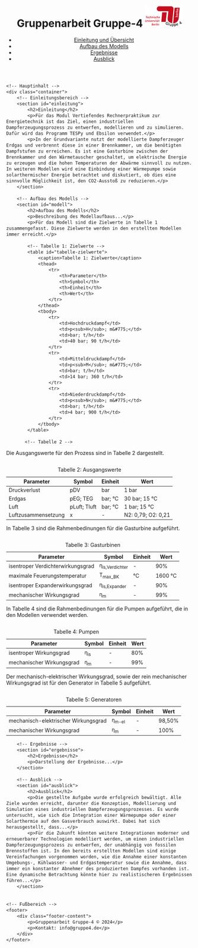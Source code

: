 <!-- <!DOCTYPE html> -->
<html lang="de">
<head>
    <meta charset="UTF-8">
    <meta name="viewport" content="width=device-width, initial-scale=1.0">
    <title>Gruppenarbeit Gruppe-4</title>
    <!-- Verknüpfung mit der CSS-Datei -->
    <link rel="stylesheet" href="Website/styles.css">
</head>
<body>
    <!-- Kopfbereich der Webseite -->
    <header>
        <div class="container">
            <h1>Gruppenarbeit Gruppe-4 <img src="images/Logo.svg" width="100"></h1>
            <!-- Navigationsleiste -->
            <nav>
                <ul>
                    <li><a href="#einleitung">Einleitung und Übersicht</a></li>
                    <li><a href="#modell">Aufbau des Modells</a></li>
                    <li><a href="#ergebnisse">Ergebnisse</a></li>
                    <li><a href="#ausblick">Ausblick</a></li>
                </ul>
            </nav>
        </div>
    </header>

    <!-- Hauptinhalt -->
    <div class="container">
        <!-- Einleitungsbereich -->
        <section id="einleitung">
            <h2>Einleitung</h2>
            <p>Für das Modul Vertiefendes Rechnerpraktikum zur Energietechnik ist das Ziel, einen industriellen Dampferzeugungsprozess zu entwerfen, modellieren und zu simulieren. Dafür wird das Programm TESPy und Ebsilon verwendet.</p>
            <p>In der Grundvariante nutzt der modellierte Dampferzeuger Erdgas und verbrennt diese in einer Brennkammer, um die benötigten Dampfstufen zu erreichen. Es ist eine Gasturbine zwischen der Brennkammer und den Wärmetauscher geschaltet, um elektrische Energie zu erzeugen und die hohen Temperaturen der Abwärme sinnvoll zu nutzen. In weiteren Modellen wird eine Einbindung einer Wärmepumpe sowie solarthermischer Energie betrachtet und diskutiert, ob dies eine sinnvolle Möglichkeit ist, den CO2-Ausstoß zu reduzieren.</p>
        </section>

        <!-- Aufbau des Modells -->
        <section id="modell">
            <h2>Aufbau des Modells</h2>
            <p>Beschreibung des Modellaufbaus...</p>
            <p>Für das Modell sind die Zielwerte in Tabelle 1 zusammengefasst. Diese Zielwerte werden in den erstellten Modellen immer erreicht.</p>
            
            <!-- Tabelle 1: Zielwerte -->
            <table id="tabelle-zielwerte">
                <caption>Tabelle 1: Zielwerte</caption>
                <thead>
                    <tr>
                        <th>Parameter</th>
                        <th>Symbol</th>
                        <th>Einheit</th>
                        <th>Wert</th>
                    </tr>
                </thead>
                <tbody>
                    <tr>
                        <td>Hochdruckdampf</td>
                        <td>p<sub>H</sub>; m&#775;</td>
                        <td>bar; t/h</td>
                        <td>40 bar; 90 t/h</td>
                    </tr>
                    <tr>
                        <td>Mitteldruckdampf</td>
                        <td>p<sub>M</sub>; m&#775;</td>
                        <td>bar; t/h</td>
                        <td>14 bar; 360 t/h</td>
                    </tr>
                    <tr>
                        <td>Niederdruckdampf</td>
                        <td>p<sub>N</sub>; m&#775;</td>
                        <td>bar; t/h</td>
                        <td>4 bar; 900 t/h</td>
                    </tr>
                </tbody>
            </table>

           <!-- Tabelle 2 -->
<p>Die Ausgangswerte für den Prozess sind in Tabelle 2 dargestellt.</p>
<table>
    <table id="tabelle-ausgangswerte">
  <caption>Tabelle 2: Ausgangswerte</caption>
  
  <thead>
    <tr>
      <th>Parameter</th>
      <th>Symbol</th>
      <th>Einheit</th>
      <th>Wert</th>
    </tr>
  </thead>
  <tbody>
    <tr>
      <td>Druckverlust</td>
      <td>pDV</td>
      <td>bar</td>
      <td>1 bar</td>
    </tr>
    <tr>
      <td>Erdgas</td>
      <td>pEG; TEG</td>
      <td>bar; °C</td>
      <td>30 bar; 15 °C</td>
    </tr>
    <tr>
      <td>Luft</td>
      <td>pLuft; Tluft</td>
      <td>bar; °C</td>
      <td>1 bar; 15 °C</td>
    </tr>
    <tr>
      <td>Luftzusammensetzung</td>
      <td>x</td>
      <td>-</td>
      <td>N2: 0,79; O2: 0,21</td>
    </tr>
  </tbody>
</table>

<!-- Tabelle 3 -->
<p>In Tabelle 3 sind die Rahmenbedinungen für die Gasturbine aufgeführt.</p>

<table>
    <table id="tabelle-gasturbine">
  <caption>Tabelle 3: Gasturbinen</caption>
  <thead>
    <tr>
      <th>Parameter</th>
      <th>Symbol</th>
      <th>Einheit</th>
      <th>Wert</th>
    </tr>
  </thead>
  <tbody>
    <tr>
      <td>isentroper Verdichterwirkungsgrad</td>
      <td>&eta;<sub>is,Verdichter</sub></td>
      <td>-</td>
      <td>90%</td>
    </tr>
    <tr>
      <td>maximale Feuerungstemperatur</td>
      <td>T<sub>max_BK</sub></td>
      <td>°C</td>
      <td>1600 °C</td>
    </tr>
    <tr>
      <td>isentroper Expanderwirkungsgrad</td>
      <td>&eta;<sub>is,Expander</sub></td>
      <td>-</td>
      <td>90%</td>
    </tr>
    <tr>
      <td>mechanischer Wirkungsgrad</td>
      <td>&eta;<sub>m</sub></td>
      <td>-</td>
      <td>99%</td>
    </tr>
  </tbody>
</table>

<!-- Tabelle 4 -->
<p>In Tabelle 4 sind die Rahmenbedinungen für die Pumpen aufgeführt, die in den Modellen verwendet werden.</p>

<table>
    <table id="tabelle-pumpen">
  <caption>Tabelle 4: Pumpen</caption>
  <thead>
    <tr>
      <th>Parameter</th>
      <th>Symbol</th>
      <th>Einheit</th>
      <th>Wert</th>
    </tr>
  </thead>
  <tbody>
    <tr>
      <td>isentroper Wirkungsgrad</td>
      <td>&eta;<sub>is</sub></td>
      <td>-</td>
      <td>80%</td>
    </tr>
    <tr>
      <td>mechanischer Wirkungsgrad</td>
      <td>&eta;<sub>m</sub></td>
      <td>-</td>
      <td>99%</td>
    </tr>
  </tbody>
</table>

<!-- Tabelle 5 -->
<p>Der mechanisch-elektrischer Wirkungsgrad, sowie der rein mechanischer Wirkungsgrad ist für den Generator in Tabelle 5 aufgeführt.</p>
<table>
      <table id="tabelle-generatoren">
  <caption>Tabelle 5: Generatoren</caption>
  <thead>
    <tr>
      <th>Parameter</th>
      <th>Symbol</th>
      <th>Einheit</th>
      <th>Wert</th>
    </tr>
  </thead>
  <tbody>
    <tr>
      <td>mechanisch-elektrischer Wirkungsgrad</td>
      <td>&eta;<sub>m-el</sub></td>
      <td>-</td>
      <td>98,50%</td>
    </tr>
    <tr>
      <td>mechanischer Wirkungsgrad</td>
      <td>&eta;<sub>m</sub></td>
      <td>-</td>
      <td>100%</td>
    </tr>
  </tbody>
</table>


        

        <!-- Ergebnisse -->
        <section id="ergebnisse">
            <h2>Ergebnisse</h2>
            <p>Darstellung der Ergebnisse...</p>
        </section>

        <!-- Ausblick -->
        <section id="ausblick">
            <h2>Ausblick</h2>
            <p>Die gestellte Aufgabe wurde erfolgreich bewältigt. Alle Ziele wurden erreicht, darunter die Konzeption, Modellierung und Simulation eines industriellen Dampferzeugungsprozesses. Es wurde untersucht, wie sich die Integration einer Wärmepumpe oder einer Solarthermie auf den Gasverbrauch auswirkt. Dabei hat sich herausgestellt, dass...</p>
            <p>Für die Zukunft könnten weitere Integrationen moderner und erneuerbarer Technologien modelliert werden, um einen industriellen Dampferzeugungsprozess zu entwerfen, der unabhängig von fossilen Brennstoffen ist. In den bereits erstellten Modellen sind einige Vereinfachungen vorgenommen worden, wie die Annahme einer konstanten Umgebungs-, Kühlwasser- und Erdgastemperatur sowie die Annahme, dass immer ein konstanter Abnehmer des produzierten Dampfes vorhanden ist. Eine dynamische Betrachtung könnte hier zu realistischeren Ergebnissen führen...</p>
        </section>
    

    <!-- Fußbereich -->
    <footer>
        <div class="footer-content">
            <p>Gruppenarbeit Gruppe-4 © 2024</p>
            <p>Kontakt: info@gruppe4.de</p>
        </div>
    </footer>
<!-- </body> 
</html> -->
